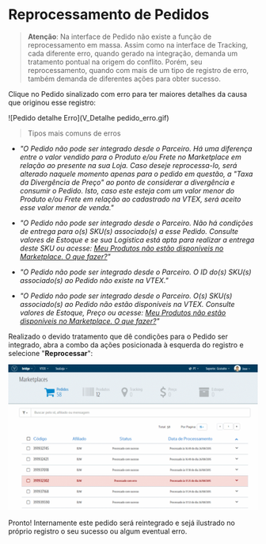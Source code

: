 # Reprocessamento de Pedidos
> **Atenção**: Na interface de Pedido não existe a função de reprocessamento em massa. Assim como na interface de Tracking, cada diferente erro, quando gerado na integração, demanda um tratamento pontual na origem do conflito. Porém, seu reprocessamento, quando com mais de um tipo de registro de erro, também demanda de diferentes ações para obter sucesso.

Clique no Pedido sinalizado com erro para ter maiores detalhes da causa que originou esse registro:

![Pedido detalhe Erro](V_Detalhe pedido_erro.gif)
> Tipos mais comuns de erros

* *"O Pedido não pode ser integrado desde o Parceiro. Há uma diferença entre o valor vendido para o Produto e/ou Frete no Marketplace em relação ao presente na sua Loja. Caso deseje reprocessa-lo, será alterado naquele momento apenas para o pedido em questão, a "Taxa da Divergência de Preço" ao ponto de considerar a divergência e consumir o Pedido. Isto, caso este esteja com um valor menor do Produto e/ou Frete em relação ao cadastrado na VTEX, será aceito esse valor menor de venda."*

* *"O Pedido não pode ser integrado desde o Parceiro. Não há condições de entrega para o(s) SKU(s) associado(s) a esse Pedido. Consulte valores de Estoque e se sua Logística está apta para realizar a entrega deste SKU ou acesse: [Meu Produtos não estão disponíveis no Marketplace. O que fazer?](http://help.vtex.com/hc/pt-br/articles/206897747)"*

* *"O Pedido não pode ser integrado desde o Parceiro. O ID do(s) SKU(s) associado(s) ao Pedido não existe na VTEX."*

* *"O Pedido não pode ser integrado desde o Parceiro. O(s) SKU(s) associado(s) ao Pedido não estão disponíveis na VTEX. Consulte valores de Estoque, Preço ou acesse: [Meu Produtos não estão disponíveis no Marketplace. O que fazer?](http://help.vtex.com/hc/pt-br/articles/206897747)"*

Realizado o devido tratamento que dê condições para o Pedido ser integrado, abra a combo da ações posicionada à esquerda do registro e selecione "**Reprocessar**":

![Reprocessando Pedido com Erro](V_peidodo_erro.gif)

Pronto! Internamente este pedido será reintegrado e sejá ilustrado no próprio registro o seu sucesso ou algum eventual erro.
